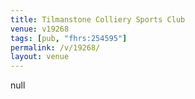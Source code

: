 ```yaml
---
title: Tilmanstone Colliery Sports Club
venue: v19268
tags: [pub, "fhrs:254595"]
permalink: /v/19268/
layout: venue
---
```

null